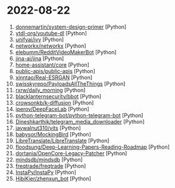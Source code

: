 # 2022-08-22

1. [donnemartin/system-design-primer](https://github.com/donnemartin/system-design-primer "Learn how to design large-scale systems. Prep for the system design interview. Includes Anki flashcards.") [Python]
2. [ytdl-org/youtube-dl](https://github.com/ytdl-org/youtube-dl "Command-line program to download videos from YouTube.com and other video sites") [Python]
3. [unifyai/ivy](https://github.com/unifyai/ivy "The Unified Machine Learning Framework") [Python]
4. [networkx/networkx](https://github.com/networkx/networkx "Network Analysis in Python") [Python]
5. [elebumm/RedditVideoMakerBot](https://github.com/elebumm/RedditVideoMakerBot "Create Reddit Videos with just✨ one command ✨") [Python]
6. [jina-ai/jina](https://github.com/jina-ai/jina "Build cross-modal and multimodal applications on the cloud · Neural Search · Creative AI · Cloud Native") [Python]
7. [home-assistant/core](https://github.com/home-assistant/core "🏡 Open source home automation that puts local control and privacy first.") [Python]
8. [public-apis/public-apis](https://github.com/public-apis/public-apis "A collective list of free APIs") [Python]
9. [xinntao/Real-ESRGAN](https://github.com/xinntao/Real-ESRGAN "Real-ESRGAN aims at developing Practical Algorithms for General Image/Video Restoration.") [Python]
10. [swisskyrepo/PayloadsAllTheThings](https://github.com/swisskyrepo/PayloadsAllTheThings "A list of useful payloads and bypass for Web Application Security and Pentest/CTF") [Python]
11. [rxrw/daily_morning](https://github.com/rxrw/daily_morning "给别人家的女朋友发早安") [Python]
12. [blacklanternsecurity/bbot](https://github.com/blacklanternsecurity/bbot "OSINT automation for hackers.") [Python]
13. [crowsonkb/k-diffusion](https://github.com/crowsonkb/k-diffusion "Karras et al. (2022) diffusion models for PyTorch") [Python]
14. [iperov/DeepFaceLab](https://github.com/iperov/DeepFaceLab "DeepFaceLab is the leading software for creating deepfakes.") [Python]
15. [python-telegram-bot/python-telegram-bot](https://github.com/python-telegram-bot/python-telegram-bot "We have made you a wrapper you can't refuse") [Python]
16. [Dineshkarthik/telegram_media_downloader](https://github.com/Dineshkarthik/telegram_media_downloader "Download media files from a telegram conversation/chat/channel up to 2GiB per file") [Python]
17. [jaywalnut310/vits](https://github.com/jaywalnut310/vits "VITS: Conditional Variational Autoencoder with Adversarial Learning for End-to-End Text-to-Speech") [Python]
18. [babysor/MockingBird](https://github.com/babysor/MockingBird "🚀AI拟声: 5秒内克隆您的声音并生成任意语音内容 Clone a voice in 5 seconds to generate arbitrary speech in real-time") [Python]
19. [LibreTranslate/LibreTranslate](https://github.com/LibreTranslate/LibreTranslate "Free and Open Source Machine Translation API. 100% self-hosted, offline capable and easy to setup.") [Python]
20. [floodsung/Deep-Learning-Papers-Reading-Roadmap](https://github.com/floodsung/Deep-Learning-Papers-Reading-Roadmap "Deep Learning papers reading roadmap for anyone who are eager to learn this amazing tech!") [Python]
21. [dortania/OpenCore-Legacy-Patcher](https://github.com/dortania/OpenCore-Legacy-Patcher "Experience macOS just like before") [Python]
22. [mindsdb/mindsdb](https://github.com/mindsdb/mindsdb "In-Database Machine Learning") [Python]
23. [freqtrade/freqtrade](https://github.com/freqtrade/freqtrade "Free, open source crypto trading bot") [Python]
24. [InstaPy/InstaPy](https://github.com/InstaPy/InstaPy "📷 Instagram Bot - Tool for automated Instagram interactions") [Python]
25. [HibiKier/zhenxun_bot](https://github.com/HibiKier/zhenxun_bot "基于 Nonebot2 和 go-cqhttp 开发，以 postgresql 作为数据库，非常可爱的绪山真寻bot") [Python]
